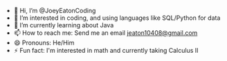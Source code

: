 - 👋 Hi, I’m @JoeyEatonCoding
- 👀 I’m interested in coding, and using languages like SQL/Python for data
- 🌱 I’m currently learning about Java
- 📫 How to reach me: Send me an email jeaton10408@gmail.com
- 😄 Pronouns: He/Him
- ⚡ Fun fact: I'm interested in math and currently taking Calculus II

<!---
JoeyEatonCoding/JoeyEatonCoding is a ✨ special ✨ repository because its `README.md` (this file) appears on your GitHub profile.
You can click the Preview link to take a look at your changes.
--->

